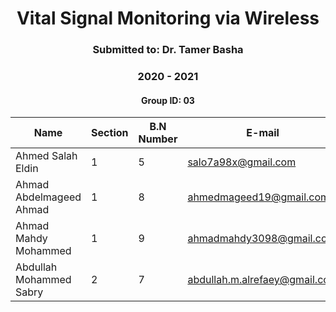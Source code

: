 <h1 style="text-align: center;"> Vital Signal Monitoring via Wireless</h1>
<h3 style="text-align: center;"> Submitted to: Dr. Tamer Basha</h3>
<h3 style="text-align: center;"> 2020 - 2021</h3>
<h4 style="text-align: center;"> Group ID: 03</h4>

| Name                    | Section | B.N Number   | E-mail                        |
|-------------------------|---------|--------------|-------------------------------|
| Ahmed Salah Eldin       | 1       |            5 | salo7a98x@gmail.com           |
| Ahmad Abdelmageed Ahmad | 1       |            8 | ahmedmageed19@gmail.com       |
| Ahmad Mahdy Mohammed    | 1       |            9 | ahmadmahdy3098@gmail.com      |
| Abdullah Mohammed Sabry | 2       |            7 | abdullah.m.alrefaey@gmail.com |

<div style="page-break-after: always;"></div>